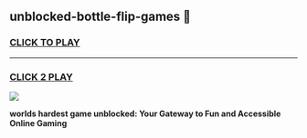
## unblocked-bottle-flip-games 👋
<h3>
<a href="https://premium.freeplayer.one?title=unblocked-bottle-flip-games&ref=14F">CLICK TO PLAY</a></h3>
<hr>

<h3>
<a href="https://premium.freeplayer.one?title=unblocked-bottle-flip-games&ref=14F">CLICK 2 PLAY</a>
  
</h3>

<a href="https://premium.freeplayer.one?title=unblocked-bottle-flip-games&ref=12F/"><img src="https://clearcache.store/games.png"></a>


**worlds hardest game unblocked: Your Gateway to Fun and Accessible Online Gaming**
